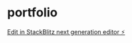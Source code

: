# portfolio

[Edit in StackBlitz next generation editor ⚡️](https://stackblitz.com/~/github.com/fslnhv/portfolio)